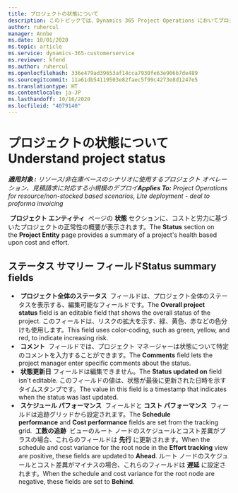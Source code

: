 ```yaml
---
title: プロジェクトの状態について
description: このトピックでは、Dynamics 365 Project Operations においてプロジェクトに割り当てられた状態ついて説明します。
author: ruhercul
manager: Annbe
ms.date: 10/01/2020
ms.topic: article
ms.service: dynamics-365-customerservice
ms.reviewer: kfend
ms.author: ruhercul
ms.openlocfilehash: 336e479ad39653af14cca7930fe63e906b7de489
ms.sourcegitcommit: 11a61db54119503e82faec5f99c4273e8d1247e5
ms.translationtype: HT
ms.contentlocale: ja-JP
ms.lasthandoff: 10/16/2020
ms.locfileid: "4079140"
---
```

# <a name="understand-project-status"></a><span data-ttu-id="1a8ff-103">プロジェクトの状態について</span><span class="sxs-lookup"><span data-stu-id="1a8ff-103">Understand project status</span></span>

<span data-ttu-id="1a8ff-104">_**適用対象 :** リソース/非在庫ベースのシナリオに使用するプロジェクト オペレーション、見積請求に対応する小規模のデプロイ_</span><span class="sxs-lookup"><span data-stu-id="1a8ff-104">_**Applies To:** Project Operations for resource/non-stocked based scenarios, Lite deployment - deal to proforma invoicing_</span></span>


<span data-ttu-id="1a8ff-105"> **プロジェクト エンティティ**  ページの **状態** セクションに、コストと労力に基づいたプロジェクトの正常性の概要が表示されます。</span><span class="sxs-lookup"><span data-stu-id="1a8ff-105">The **Status** section on the **Project Entity** page provides a summary of a project's health based upon cost and effort.</span></span>


## <a name="status-summary-fields"></a><span data-ttu-id="1a8ff-106">ステータス サマリー フィールド</span><span class="sxs-lookup"><span data-stu-id="1a8ff-106">Status summary fields</span></span>

- <span data-ttu-id="1a8ff-107"> **プロジェクト全体のステータス**  フィールドは、プロジェクト全体のステータスを表示する、編集可能なフィールドです。</span><span class="sxs-lookup"><span data-stu-id="1a8ff-107">The **Overall project status** field is an editable field that shows the overall status of the project.</span></span> <span data-ttu-id="1a8ff-108">このフィールドは、リスクの拡大を示す、緑、黄色、赤などの色分けも使用します。</span><span class="sxs-lookup"><span data-stu-id="1a8ff-108">This field uses color-coding, such as green, yellow, and red, to indicate increasing risk.</span></span> 
- <span data-ttu-id="1a8ff-109"> **コメント**  フィールドでは、プロジェクト マネージャーは状態について特定のコメントを入力することができます。</span><span class="sxs-lookup"><span data-stu-id="1a8ff-109">The **Comments** field lets the project manager enter specific comments about the status.</span></span> 
- <span data-ttu-id="1a8ff-110"> **状態更新日** フィールドは編集できません。</span><span class="sxs-lookup"><span data-stu-id="1a8ff-110">The **Status updated on** field isn't editable.</span></span> <span data-ttu-id="1a8ff-111">このフィールドの値は、状態が最後に更新された日時を示すタイムスタンプです。</span><span class="sxs-lookup"><span data-stu-id="1a8ff-111">The value in this field is a timestamp that indicates when the status was last updated.</span></span>
- <span data-ttu-id="1a8ff-112"> **スケジュール パフォーマンス**  フィールドと **コスト パフォーマンス**  フィールドは追跡グリッドから設定されます。</span><span class="sxs-lookup"><span data-stu-id="1a8ff-112">The **Schedule performance** and **Cost performance** fields are set from the tracking grid.</span></span> <span data-ttu-id="1a8ff-113"> **工数の追跡**  ビューのルート ノードのスケジュールとコスト差異がプラスの場合、これらのフィールドは **先行** に更新されます。</span><span class="sxs-lookup"><span data-stu-id="1a8ff-113">When the schedule and cost variance for the root node in the **Effort tracking** view are positive, these fields are updated to **Ahead**.</span></span> <span data-ttu-id="1a8ff-114">ルート ノードのスケジュールとコスト差異がマイナスの場合、これらのフィールドは **遅延** に設定されます。</span><span class="sxs-lookup"><span data-stu-id="1a8ff-114">When the schedule and cost variance for the root node are negative, these fields are set to **Behind**.</span></span>
